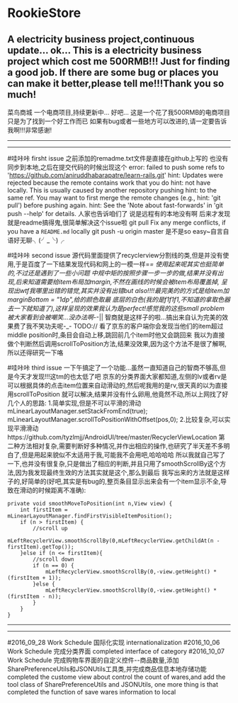 # RookieStore
A electricity business project,continuous update...
ok...
This is a electricity business project which cost me 500RMB!!! 
Just for finding a good job.
If there are some bug or places you can make it better,please tell me!!!Thank you so much!
--------------------------------------------------------------------------------------------
菜鸟商城
一个电商项目,持续更新中...
好吧...
这是一个花了我500RMB的电商项目
只是为了找到一个好工作而已
如果有bug或者一些地方可以改进的,请一定要告诉我啊!!!非常感谢!


-------------------------------------------------------------------------------------------
-------------------------------------------------------------------------------------------
#哇咔咔 firsht issue
之前添加的remadme.txt文件是直接在github上写的 也没有同步到本地,之后在提交代码的时候出现这个
error: failed to push some refs to 'https://github.com/aniruddhabarapatre/learn-rails.git'
hint: Updates were rejected because the remote contains work that you do
hint: not have locally. This is usually caused by another repository pushing
hint: to the same ref. You may want to first merge the remote changes (e.g.,
hint: 'git pull') before pushing again.
hint: See the 'Note about fast-forwards' in 'git push --help' for details.
人家也告诉咱们了 说是远程有的本地没有啊 后来才发现就是readme搞得鬼,很简单解决这个issue啦
git pull
Fix any merge conflicts, if you have a `README.md` locally
git push -u origin master
是不是so easy~自言自语好无聊╮(╯_╰)╭

#哇咔咔 second issue
源代码里面提供了recyclerview分割线的类,但是并没有使用,于是百度了一下结果发现代码和网上的一模一样=_=
使用起来呢其实也挺简单的,不过还是遇到了一些小问题
中规中矩的按照步骤一步一步的做,结果并没有出现,后来知道需要给item布局加margin,不然在画线的时候会被item布局覆盖掉,
呈现出wtf我哪里出错的错觉,其实并没有出错but also!!!!最完美的的方式是给item加marginBottom = "1dp",给的颜色取最
底层的白色(我的是f1f1f1,不知道的拿取色器去一下就知道了),这样呈现的效果我认为是perfect!感觉我的这些small problem
被大家看到会被嘲笑...没办法啊-_-|| 智商就是这样子的啦...搞出来自认为完美的效果费了我不笑功夫呢-_-
TODO://
看了京东的客户端你会发现当他们的item超过middle position时,条目会自动上移,跳回前几个item时他又会跳回来
我以为直接做个判断然后调用scrollToPosition方法,结果没效果,因为这个方法不是很了解啊,所以还得研究一下咯

#哇咔咔 third issue
一下午搞定了一个功能...虽然一直知道自己的智商不够高,但是今天才发现!!!这tm的也太低了吧
京东的分类界面大家都知道,左侧的lv或者rv是可以根据具体的点击item位置来自动滑动的,然后呢我用的是rv,很天真的以为直接用scrollToPosition
就可以解决,结果并没有什么卵用,他竟然不动,所以上网找了好几个人的思路:
    1.简单实现,但是不可以平滑的滑动
            mLinearLayoutManager.setStackFromEnd(true);
            mLinearLayoutManager.scrollToPositionWithOffset(pos,0);
    2.比较复杂,可以实现平滑滑动https://github.com/tyzlmjj/AndroidUI/tree/master/RecyclerViewLocation
    第二种方法相对复杂,需要判断好多种情况,并作出相应的操作,也研究了半天差不多明白了,但是用起来貌似不太适用于我,可能我不会用吧,哈哈哈哈
    所以我就自己写了一下,也并没有很复杂,只是做出了相应的判断,并且只用了smoothScrollBy这个方法,因为我发现最终生效的方法其实就是这个,那么到最后
    我写出来的方法就是这样子的,好简单的(好吧,其实是有bug的,整页条目显示出来会有一个item显示不全,导致在滑动的时候距离不准确):

	private void smoothMoveToPosition(int n,View view) {
        int firstItem = mLinearLayoutManager.findFirstVisibleItemPosition();
        if (n > firstItem) {
            //scroll up
            mLeftRecyclerView.smoothScrollBy(0,mLeftRecyclerView.getChildAt(n - firstItem).getTop());
        }else if (n <= firstItem){
            //scroll down
            if (n == 0) {
                mLeftRecyclerView.smoothScrollBy(0,-view.getHeight() * (firstItem + 1));
            }else {
                mLeftRecyclerView.smoothScrollBy(0,-view.getHeight() * (firstItem - n));
            }
        }
    }

--------------------------------------------------------------------------------------------
--------------------------------------------------------------------------------------------
#2016_09_28 Work Schedule
国际化实现
internationalization
#2016_10_06 Work Schedule
完成分类界面
completed interface of category
#2016_10_07 Work Schedule
完成购物车界面的自定义控件--商品数量,添加SharePreferenceUtils和JSONUtils工具类,并完成商品信息本地存储功能
completed the custome view about control the count of wares,and add the tool class of SharePreferenceUtils and JSONUtils,
one more thing is that completed the function of save wares information to local